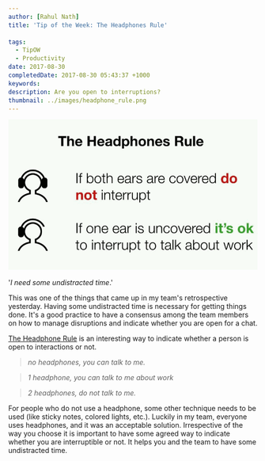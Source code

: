 ```yaml
---
author: [Rahul Nath]
title: 'Tip of the Week: The Headphones Rule'
  
tags:
  - TipOW
  - Productivity
date: 2017-08-30
completedDate: 2017-08-30 05:43:37 +1000
keywords:
description: Are you open to interruptions?
thumbnail: ../images/headphone_rule.png
---
```


<img src="../images/headphone_rule.png" class="center" alt="The Headphones Rule" />

'_I need some undistracted time_.'

This was one of the things that came up in my team's retrospective yesterday. Having some undistracted time is necessary for getting things done. It's a good practice to have a consensus among the team members on how to manage disruptions and indicate whether you are open for a chat.

[The Headphone Rule](http://theheadphonesrule.com/) is an interesting way to indicate whether a person is open to interactions or not.

> _no headphones, you can talk to me._

> _1 headphone, you can talk to me about work_

> _2 headphones, do not talk to me._

For people who do not use a headphone, some other technique needs to be used (like sticky notes, colored lights, etc.). Luckily in my team, everyone uses headphones, and it was an acceptable solution. Irrespective of the way you choose it is important to have some agreed way to indicate whether you are interruptible or not. It helps you and the team to have some undistracted time.
